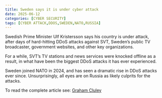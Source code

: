 ```yaml
---
title: Sweden says it is under cyber attack
date: 2025-06-12
categories: [CYBER SECURITY]
tags: [CYBER ATTACK,DDOS,SWEDEN,NATO,RUSSIA]
---
```


Swedish Prime Minister Ulf Kristersson says his country is under attack, after days of hard-hitting DDoS attacks against SVT, Sweden’s public TV broadcaster, government websites, and other key organizations.

For a while, SVT’s TV stations and news services were knocked offline as a result, in what have been the biggest DDoS attacks it has ever experienced.

Sweden joined NATO in 2024, and has seen a dramatic rise in DDoS attacks ever since. Unsurprisingly, all eyes are on Russia as likely culprits for the attacks.

To read the complete article see: [Graham Cluley](https://grahamcluley.com/sweden-says-it-is-under-cyber-attack/) 